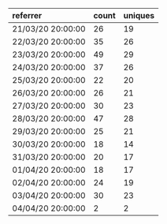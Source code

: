 | referrer          | count | uniques |
| :---------------- | :---- | :------ |
| 21/03/20 20:00:00 | 26    | 19      |
| 22/03/20 20:00:00 | 35    | 26      |
| 23/03/20 20:00:00 | 49    | 29      |
| 24/03/20 20:00:00 | 37    | 26      |
| 25/03/20 20:00:00 | 22    | 20      |
| 26/03/20 20:00:00 | 26    | 21      |
| 27/03/20 20:00:00 | 30    | 23      |
| 28/03/20 20:00:00 | 47    | 28      |
| 29/03/20 20:00:00 | 25    | 21      |
| 30/03/20 20:00:00 | 18    | 14      |
| 31/03/20 20:00:00 | 20    | 17      |
| 01/04/20 20:00:00 | 18    | 17      |
| 02/04/20 20:00:00 | 24    | 19      |
| 03/04/20 20:00:00 | 30    | 23      |
| 04/04/20 20:00:00 | 2     | 2       |